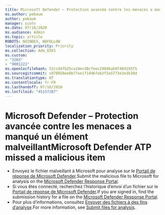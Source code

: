 ```yaml
---
title: Microsoft Defender – Protection avancée contre les menaces a manqué un élément malveillant
ms.author: pebaum
author: pebaum
manager: scotv
ms.date: 07/16/2020
ms.audience: Admin
ms.topic: article
ROBOTS: NOINDEX, NOFOLLOW
localization_priority: Priority
ms.collection: Adm_O365
ms.custom:
- "3203"
- "9001221"
ms.openlocfilehash: 52cc44fb25ca18ecd8cfeec29846ab0f469193f5
ms.sourcegitcommit: c078058ee0b77ee1f1496feb2f3a5773e3e3b30d
ms.translationtype: HT
ms.contentlocale: fr-FR
ms.lasthandoff: 07/16/2020
ms.locfileid: "45157287"
---
```

# <a name="microsoft-defender-atp-missed-a-malicious-item"></a><span data-ttu-id="adb87-102">Microsoft Defender – Protection avancée contre les menaces a manqué un élément malveillant</span><span class="sxs-lookup"><span data-stu-id="adb87-102">Microsoft Defender ATP missed a malicious item</span></span>

- <span data-ttu-id="adb87-103">Envoyez le fichier malveillant à Microsoft pour analyse sur le [Portail de réponse de Microsoft Defender](https://www.microsoft.com/wdsi/filesubmission/).</span><span class="sxs-lookup"><span data-stu-id="adb87-103">Submit the malicious file to Microsoft for analysis on the [Microsoft Defender Response Portal](https://www.microsoft.com/wdsi/filesubmission/).</span></span> 
- <span data-ttu-id="adb87-104">Si vous êtes connecté, recherchez l’historique d’envoi d’un fichier sur le [Portail de réponse de Microsoft Defender](https://www.microsoft.com/wdsi/submissionhistory).</span><span class="sxs-lookup"><span data-stu-id="adb87-104">If you are signed in, find the submission history for a file on the [Microsoft Defender Response Portal](https://www.microsoft.com/wdsi/submissionhistory).</span></span>
- <span data-ttu-id="adb87-105">Pour plus d’informations, consultez [Envoyer des fichiers à des fins d’analyse](https://docs.microsoft.com/windows/security/threat-protection/intelligence/submission-guide).</span><span class="sxs-lookup"><span data-stu-id="adb87-105">For more information, see [Submit files for analysis](https://docs.microsoft.com/windows/security/threat-protection/intelligence/submission-guide).</span></span>